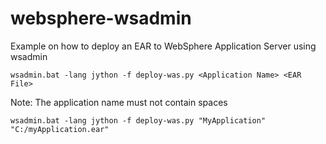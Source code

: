 # websphere-wsadmin
Example on how to deploy an EAR to WebSphere Application Server using wsadmin

```
wsadmin.bat -lang jython -f deploy-was.py <Application Name> <EAR File>
```

Note: The application name must not contain spaces

```
wsadmin.bat -lang jython -f deploy-was.py "MyApplication" "C:/myApplication.ear"
```
